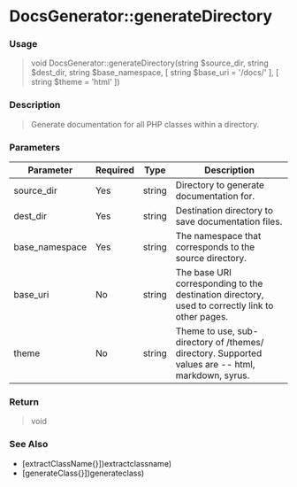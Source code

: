 
# DocsGenerator::generateDirectory 

### Usage

> void DocsGenerator::generateDirectory(string $source_dir, string $dest_dir, string $base_namespace, [ string $base_uri = '/docs/' ], [ string $theme = 'html' ])

### Description

> Generate documentation for all PHP classes within a directory.

### Parameters

Parameter | Required | Type | Description
------------- |------------- |------------- |------------- 
source_dir | Yes | string | Directory to generate documentation for.
dest_dir | Yes | string | Destination directory to save documentation files.
base_namespace | Yes | string | The namespace that corresponds to the source directory.
base_uri | No | string | The base URI corresponding to the destination directory, used to correctly link to other pages.
theme | No | string | Theme to use, sub-directory of /themes/ directory.  Supported values are -- html, markdown, syrus.

### Return
> void 
### See Also

* [extractClassName{}])extractclassname)
* [generateClass{}])generateclass)


